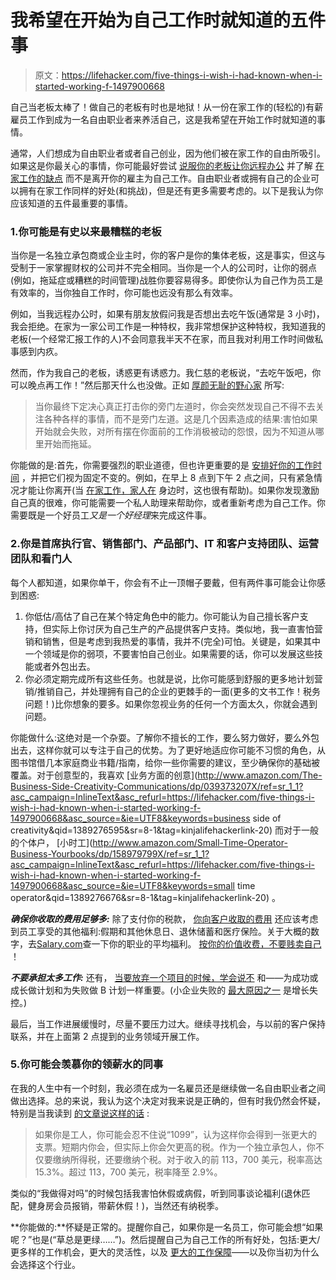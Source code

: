 # 我希望在开始为自己工作时就知道的五件事

> 原文：<https://lifehacker.com/five-things-i-wish-i-had-known-when-i-started-working-f-1497900668>

自己当老板太棒了！做自己的老板有时也是地狱！从一份在家工作的(轻松的)有薪雇员工作到成为一名自由职业者来养活自己，这是我希望在开始工作时就知道的事情。



通常，人们想成为自由职业者或者自己创业，因为他们被在家工作的自由所吸引。如果这是你最关心的事情，你可能最好尝试 [说服你的老板让你远程办公](http://lifehacker.com/how-can-i-convince-my-boss-to-let-me-work-from-home-5989936) 并了解 [在家工作的缺点](http://lifehacker.com/how-to-work-from-home-without-going-insane-5858412) 而不是离开你的雇主为自己工作。自由职业者或拥有自己的企业可以拥有在家工作同样的好处(和挑战)，但是还有更多需要考虑的。以下是我认为你应该知道的五件最重要的事情。

### 1.你可能是有史以来最糟糕的老板

当你是一名独立承包商或企业主时，你的客户是你的集体老板，这是事实，但这与受制于一家掌握财权的公司并不完全相同。当你是一个人的公司时，让你的弱点(例如，拖延症或糟糕的时间管理)战胜你要容易得多。即使你认为自己作为员工是有效率的，当你独自工作时，你可能也远没有那么有效率。

例如，当我远程办公时，如果有朋友放假问我是否想出去吃午饭(通常是 3 小时)，我会拒绝。在家为一家公司工作是一种特权，我非常想保护这种特权，我知道我的老板(一个经常汇报工作的人)不会同意我半天不在家，而且我对利用工作时间做私事感到内疚。

然而，作为我自己的老板，诱惑更有诱惑力。我仁慈的老板说，“去吃午饭吧，你可以晚点再工作！”然后那天什么也没做。正如 [厚颜无耻的野心家](http://blog.brazencareerist.com/2012/02/23/looking-to-launch-a-side-hustle-heres-what-youre-really-in-for/) 所写:

> 当你最终下定决心真正打击你的旁门左道时，你会突然发现自己不得不去关注各种各样的事情，而不是旁门左道。这是几个因素造成的结果:害怕如果开始就会失败，对所有摆在你面前的工作消极被动的怨恨，因为不知道从哪里开始而拖延。

你能做的是:首先，你需要强烈的职业道德，但也许更重要的是 [安排好你的工作时间](https://lifehacker.com/work-only-your-good-hours-to-become-more-productive-5810290) ，并把它们视为固定不变的。例如，在早上 8 点到下午 2 点之间，只有紧急情况才能让你离开(当 [在家工作，家人在](http://lifehacker.com/how-can-i-keep-my-family-from-disturbing-me-when-i-work-518375734) 身边时，这也很有帮助)。如果你发现激励自己真的很难，你可能需要一个私人助理来帮助你，或者重新考虑为自己工作。你需要既是一个好员工*又是一个好经理*来完成这件事。

### 2.你是首席执行官、销售部门、产品部门、IT 和客户支持团队、运营团队和看门人

每个人都知道，如果你单干，你会有不止一顶帽子要戴，但有两件事可能会让你感到困惑:

1.  你低估/高估了自己在某个特定角色中的能力。你可能认为自己擅长客户支持，但实际上你讨厌为自己生产的产品提供客户支持。类似地，我一直害怕营销和销售，但是考虑到我热爱的事情，我并不(完全)可怕。关键是，如果其中一个领域是你的弱项，不要害怕自己创业。如果需要的话，你可以发展这些技能或者外包出去。
2.  你必须定期完成所有这些任务。也就是说，比你可能感到舒服的更多地计划营销/推销自己，并处理拥有自己的企业的更棘手的一面(更多的文书工作！税务问题！)比你想象的要多。如果你忽视业务的任何一个方面太久，你就会遇到问题。

你能做什么:这绝对是一个杂耍。了解你不擅长的工作，要么努力做好，要么外包出去，这样你就可以专注于自己的优势。为了更好地适应你可能不习惯的角色，从图书馆借几本家庭商业书籍/指南，给你一些你需要的建议，至少确保你的基础被覆盖。对于创意型的，我喜欢 [业务方面的创意](http://www.amazon.com/The-Business-Side-Creativity-Communications/dp/039373207X/ref=sr_1_1?asc_campaign=InlineText&asc_refurl=https://lifehacker.com/five-things-i-wish-i-had-known-when-i-started-working-f-1497900668&asc_source=&ie=UTF8&keywords=business side of creativity&qid=1389276595&sr=8-1&tag=kinjalifehackerlink-20) 而对于一般的个体户， [小时工](http://www.amazon.com/Small-Time-Operator-Business-Yourbooks/dp/158979799X/ref=sr_1_1?asc_campaign=InlineText&asc_refurl=https://lifehacker.com/five-things-i-wish-i-had-known-when-i-started-working-f-1497900668&asc_source=&ie=UTF8&keywords=small time operator&qid=1389276676&sr=8-1&tag=kinjalifehackerlink-20) 。

***确保你收取的费用足够多:*** 除了支付你的税款， [你向客户收取的费用](https://lifehacker.com/how-much-should-i-charge-for-my-freelance-services-5831776) 还应该考虑到员工享受的其他福利:假期和其他休息日、退休储蓄和医疗保险。关于大概的数字，去[Salary.com](http://salary.com/)查一下你的职业的平均福利。 [按你的价值收费，不要贱卖自己](https://lifehacker.com/465918632) ！

***不要承担太多工作:*** 还有， [当要放弃一个项目的时候，学会说不](https://lifehacker.com/a-scientific-guide-to-saying-no-1293242273) 和——为成功或成长做计划和为失败做 B 计划一样重要。(小企业失败的 [最大原因之一](http://boss.blogs.nytimes.com/2011/01/05/top-10-reasons-small-businesses-fail/?_r=0) 是增长失控。)

最后，当工作进展缓慢时，尽量不要压力过大。继续寻找机会，与以前的客户保持联系，并在上面第 2 点提到的业务领域开展工作。

### 5.你可能会羡慕你的领薪水的同事

在我的人生中有一个时刻，我必须在成为一名雇员还是继续做一名自由职业者之间做出选择。总的来说，我认为这个决定对我来说是正确的，但有时我仍然会怀疑，特别是当我读到 [的文章说这样的话](http://www.forbes.com/sites/robertwood/2013/11/21/do-you-want-a-1099-or-a-w-2/) :

> 如果你是工人，你可能会忍不住说“1099”，认为这样你会得到一张更大的支票。短期内你会，但实际上你会欠更高的税。作为一个独立承包人，你不仅要缴纳所得税，还要缴纳个税。对于收入的前 113，700 美元，税率高达 15.3%。超过 113，700 美元，税率降至 2.9%。

类似的“我做得对吗”的时候包括我害怕休假或病假，听到同事谈论福利(退休匹配，健身房会员报销，带薪休假！)，当然还有纳税季。

**你能做的:**怀疑是正常的。提醒你自己，如果你是一名员工，你可能会想“如果呢？”也是(“草总是更绿……”)。然后提醒自己为自己工作的所有好处，包括:更大/更多样的工作机会，更大的灵活性，以及 [更大的工作保障](http://www.deskmag.com/en/why-freelance-jobs-are-more-secure-than-office-jobs-214)——以及你当初为什么会选择这个行业。